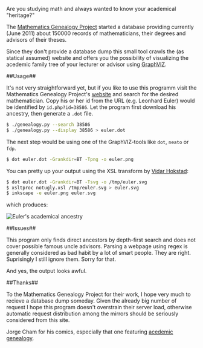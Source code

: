 Are you studying math and always wanted to know your academical "heritage?"

The [Mathematics Genealogy Project](http://genealogy.math.ndsu.nodak.edu/) started a database providing currently (June 2011) about 150000 records of mathematicians, their degrees and advisors of their theses.

Since they don't provide a database dump this small tool crawls the (as statical assumed) website and offers you the possibility of visualizing the acedemic family tree of your lecturer or advisor using [GraphVIZ](http://www.graphviz.org/).

##Usage##

It's not very straightforward yet, but if you like to use this programm visit the Mathematics Genealogy Project's [website](http://genealogy.math.ndsu.nodak.edu/) and search for the desired mathematician. Copy his or her id from the URL (e.g. Leonhard Euler) would be identified by `id.php?id=38586`. Let the program first download his ancestry, then generate a `.dot` file.

```bash
$ ./genealogy.py --search 38586
$ ./genealogy.py --display 38586 > euler.dot
```

The next step would be using one of the GraphVIZ-tools like `dot`, `neato` or `fdp`.

```bash
$ dot euler.dot -Grankdir=BT -Tpng -o euler.png
```

You can pretty up your output using the XSL transform by [Vidar Hokstad](https://github.com/vidarh/diagram-tools):

```bash
$ dot euler.dot -Grankdir=BT -Tsvg -o /tmp/euler.svg
$ xsltproc notugly.xsl /tmp/euler.svg > euler.svg
$ inkscape -e euler.png euler.svg
```

which produces:

![Euler's academical ancestry](https://raw.github.com/tzwenn/MathGenealogy/master/euler.png)

##Issues##

This program only finds direct ancestors by depth-first search and does not cover possible famous uncle advisors.
Parsing a webpage using regex is generally considered as bad habit by a lot of smart people. They are right. Suprisingly I still ignore them. Sorry for that.

And yes, the output looks awful.

##Thanks##

To the Mathematics Genealogy Project for their work, I hope very much to recieve a database dump someday. Given the already big number of request I hope this program doesn't overstrain their server load, otherwise automatic request distribution among the mirrors should be seriously considered from this site.

Jorge Cham for his comics, especially that one featuring [acedemic genealogy](http://www.phdcomics.com/comics.php?f=1419).
